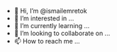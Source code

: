 - 👋 Hi, I’m @ismailemretok
- 👀 I’m interested in ...
- 🌱 I’m currently learning ...
- 💞️ I’m looking to collaborate on ...
- 📫 How to reach me ...

<!---
ismailemretok/ismailemretok is a ✨ special ✨ repository because its `README.md` (this file) appears on your GitHub profile.
You can click the Preview link to take a look at your changes.
--->
